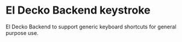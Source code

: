 # El Decko Backend keystroke
El Decko Backend to support generic keyboard shortcuts for general purpose use.
